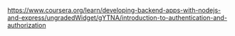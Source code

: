 https://www.coursera.org/learn/developing-backend-apps-with-nodejs-and-express/ungradedWidget/gYTNA/introduction-to-authentication-and-authorization
